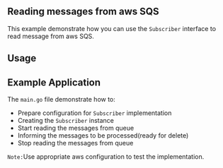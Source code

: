 ## Reading messages from aws SQS  
This example demonstrate how you can use the `Subscriber` interface to read message from aws SQS. 

Usage  
-
Example Application
-
The `main.go` file demonstrate how to:

- Prepare configuration for `Subscriber` implementation
- Creating the `Subscriber` instance
- Start reading the messages from queue
- Informing the messages to be processed(ready for delete)
- Stop reading the messages from queue

`Note:`Use appropriate aws configuration to test the implementation.   
